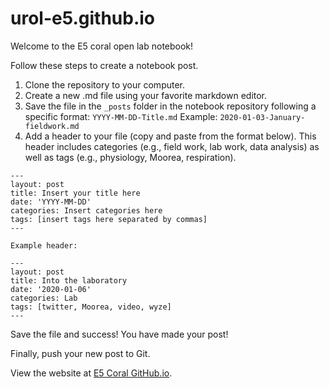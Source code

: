 # urol-e5.github.io

Welcome to the E5 coral open lab notebook! 

Follow these steps to create a notebook post.  

1. Clone the repository to your computer.  
2. Create a new .md file using your favorite markdown editor. 
3. Save the file in the `_posts` folder in the notebook repository following a specific format: `YYYY-MM-DD-Title.md` Example: `2020-01-03-January-fieldwork.md`
4. Add a header to your file (copy and paste from the format below). This header includes categories (e.g., field work, lab work, data analysis) as well as tags (e.g., physiology, Moorea, respiration). 

```
---
layout: post
title: Insert your title here
date: 'YYYY-MM-DD'
categories: Insert categories here
tags: [insert tags here separated by commas]
---

Example header:  

---
layout: post
title: Into the laboratory
date: '2020-01-06'
categories: Lab
tags: [twitter, Moorea, video, wyze]
---
```

Save the file and success! You have made your post! 

Finally, push your new post to Git.   

View the website at [E5 Coral GitHub.io](https://urol-e5.github.io/).  